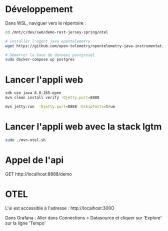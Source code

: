 # Développement

Dans WSL, naviguer vers le répertoire :

```sh
cd /mnt/c/dev/swm/demo-rest-jersey-spring/otel

# installer l'agent java opentelemetry
wget https://github.com/open-telemetry/opentelemetry-java-instrumentation/releases/latest/download/opentelemetry-javaagent.jar
```

```sh
# Démarrer la base de données postgresql
sudo docker-compose up postgres
```

# Lancer l'appli web

```sh
sdk use java 8.0.265-open
mvn clean install verify -Djetty.port=8888

mvn jetty:run  -Djetty.port=8888 -DskipTests=true
```

# Lancer l'appli web avec la stack lgtm

```sh
sudo ./mvn-otel.sh
```

# Appel de l'api

GET http://localhost:8888/demo


# OTEL

L'ui est accessible à l'adresse : http://localhost:3000

Dans Grafana : Aller dans Connections > Datasource et cliquer sur 'Explore' sur la ligne 'Tempo'

